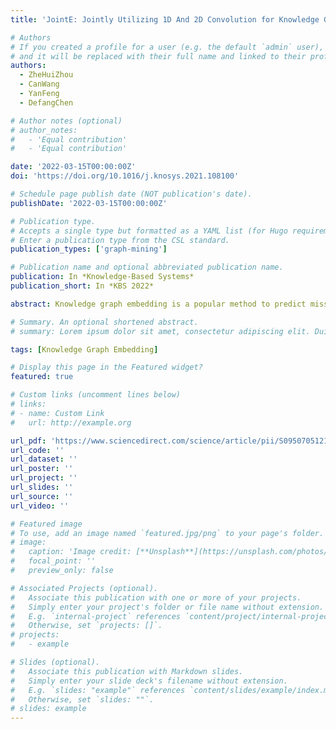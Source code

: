 ```yaml
---
title: 'JointE: Jointly Utilizing 1D And 2D Convolution for Knowledge Graph Embedding'

# Authors
# If you created a profile for a user (e.g. the default `admin` user), write the username (folder name) here
# and it will be replaced with their full name and linked to their profile.
authors:
  - ZheHuiZhou
  - CanWang
  - YanFeng
  - DefangChen

# Author notes (optional)
# author_notes:
#   - 'Equal contribution'
#   - 'Equal contribution'

date: '2022-03-15T00:00:00Z'
doi: 'https://doi.org/10.1016/j.knosys.2021.108100'

# Schedule page publish date (NOT publication's date).
publishDate: '2022-03-15T00:00:00Z'

# Publication type.
# Accepts a single type but formatted as a YAML list (for Hugo requirements).
# Enter a publication type from the CSL standard.
publication_types: ['graph-mining']

# Publication name and optional abbreviated publication name.
publication: In *Knowledge-Based Systems*
publication_short: In *KBS 2022*

abstract: Knowledge graph embedding is a popular method to predict missing links for knowledge graphs by projecting entities and relations into continuous low-dimension embeddings. Some recent embedding models employ translation-based operations to learn the representations of entities and relations with shallow and linear structures, and others leverage neural networks, especially convolution neural networks, to embed the entities and relations with deep and non-linear structures. However, shallow and linear models limit the extraction capacity of the latent knowledge while deep and non-linear models lead to the overabundance of parameters and the loss of surface and explicit knowledge. In this paper, we propose JointE, which utilizes 1D and 2D convolution operations jointly to alleviate these issues effectively. More specifically, we utilize 2D convolution operations to facilitate the interactions between entities and relations, thereby capturing the latent knowledge sufficiently. To reduce the number of parameters significantly, we innovatively construct 2D convolution filters from internal embeddings rather than using external filters which costs plenty of redundant parameters. Furthermore, we appropriately employ 1D convolution filters over input embeddings to extract the surface and explicit knowledge and preserve it by element-wise addition. Experimental evaluation on five benchmark datasets demonstrates that our model outperforms all other state-of-the-art convolution-based models and simultaneously enhances the parameter efficiency.

# Summary. An optional shortened abstract.
# summary: Lorem ipsum dolor sit amet, consectetur adipiscing elit. Duis posuere tellus ac convallis placerat. Proin tincidunt magna sed ex sollicitudin condimentum.

tags: [Knowledge Graph Embedding]

# Display this page in the Featured widget?
featured: true

# Custom links (uncomment lines below)
# links:
# - name: Custom Link
#   url: http://example.org

url_pdf: 'https://www.sciencedirect.com/science/article/pii/S0950705121011643'
url_code: ''
url_dataset: ''
url_poster: ''
url_project: ''
url_slides: ''
url_source: ''
url_video: ''

# Featured image
# To use, add an image named `featured.jpg/png` to your page's folder.
# image:
#   caption: 'Image credit: [**Unsplash**](https://unsplash.com/photos/pLCdAaMFLTE)'
#   focal_point: ''
#   preview_only: false

# Associated Projects (optional).
#   Associate this publication with one or more of your projects.
#   Simply enter your project's folder or file name without extension.
#   E.g. `internal-project` references `content/project/internal-project/index.md`.
#   Otherwise, set `projects: []`.
# projects:
#   - example

# Slides (optional).
#   Associate this publication with Markdown slides.
#   Simply enter your slide deck's filename without extension.
#   E.g. `slides: "example"` references `content/slides/example/index.md`.
#   Otherwise, set `slides: ""`.
# slides: example
---
```


<!-- {{% callout note %}}
Click the _Cite_ button above to demo the feature to enable visitors to import publication metadata into their reference management software.
{{% /callout %}}

{{% callout note %}}
Create your slides in Markdown - click the _Slides_ button to check out the example.
{{% /callout %}}

Add the publication's **full text** or **supplementary notes** here. You can use rich formatting such as including [code, math, and images](https://docs.hugoblox.com/content/writing-markdown-latex/). -->
